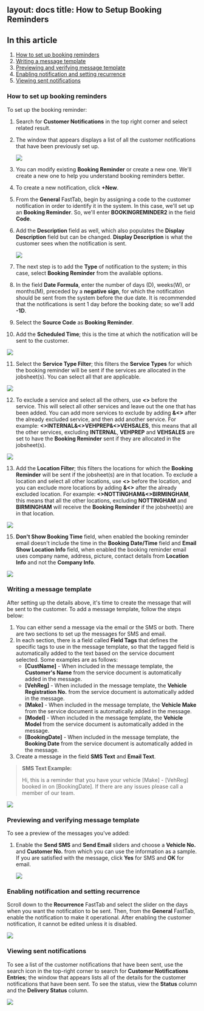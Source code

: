 layout: docs
title: How to Setup Booking Reminders
---

## In this article
1. [How to set up booking reminders](#how-to-set-up-booking-reminders)
2. [Writing a message template](#writing-a-message-template)
3. [Previewing and verifying message template](#previewing-and-verifying-message-template)
4. [Enabling notification and setting recurrence](#enabling-notification-and-setting-recurrence)
5. [Viewing sent notifications](#viewing-sent-notifications)

### How to set up booking reminders
To set up the booking reminder:
1. Search for **Customer Notifications** in the top right corner and select related result.
2. The window that appears displays a list of all the customer notifications that have been previously set up.

   ![](media/garagehive-booking-reminder1.gif)

3. You can modify existing **Booking Reminder** or create a new one. We'll create a new one to help you understand booking reminders better.
4. To create a new notification, click **+New**.
5. From the **General** FastTab, begin by assigning a code to the customer notification in order to identify it in the system. In this case, we'll set up an **Booking Reminder**. So, we'll enter **BOOKINGREMINDER2** in the field **Code**.
6. Add the **Description** field as well, which also populates the **Display Description** field but can be changed. **Display Description** is what the customer sees when the notification is sent.

   ![](media/garagehive-booking-reminder2.gif)

7. The next step is to add the **Type** of notification to the system; in this case, select **Booking Reminder** from the available options.
8. In the field **Date Formula**, enter the number of days (D), weeks(W), or months(M), preceded by a **negative sign**, for which the notification should be sent from the system before the due date. It is recommended that the notifications is sent 1 day before the booking date; so we'll add **-1D**.
9. Select the **Source Code** as **Booking Reminder**.
10. Add the **Scheduled Time**; this is the time at which the notification will be sent to the customer.

   ![](media/garagehive-booking-reminder3.gif)

11. Select the **Service Type Filter**; this filters the **Service Types** for which the booking reminder will be sent if the services are allocated in the jobsheet(s). You can select all that are applicable.
    
   ![](media/garagehive-booking-reminder4.gif)
    
12. To exclude a service and select all the others, use **<>** before the service. This will select all other services and leave out the one that has been added. You can add more services to exclude by adding **&<>** after the already excluded service, and then add another service. For example: **<>INTERNAL&<>VEHPREP&<>VEHSALES**, this means that all the other services, excluding **INTERNAL**, **VEHPREP** and **VEHSALES** are set to have the **Booking Reminder** sent if they are allocated in the jobsheet(s).

   ![](media/garagehive-booking-reminder5.gif)

13. Add the **Location Filter**; this filters the locations for which the **Booking Reminder** will be sent if the jobsheet(s) are in that location. To exclude a location and select all other locations, use **<>** before the location, and you can exclude more locations by adding **&<>** after the already excluded location. For example: **<>NOTTINGHAM&<>BIRMINGHAM**, this means that all the other locations, excluding **NOTTINGHAM** and **BIRMINGHAM** will receive the **Booking Reminder** if the jobsheet(s) are in that location.

   ![](media/garagehive-booking-reminder6.gif)

15. **Don't Show Booking Time** field, when enabled the booking reminder email doesn't include the time in the **Booking Date/Time** field and **Email Show Location Info** field, when enabled the booking reminder email uses company name, address, picture, contact details from **Location Info** and not the **Company Info**.

   ![](media/garagehive-booking-reminder6.png)

### Writing a message template
After setting up the details above, it's time to create the message that will be sent to the customer. To add a message template, follow the steps below:
1. You can either send a message via the email or the SMS or both. There are two sections to set up the messages for SMS and email.
2. In each section, there is a field called **Field Tags** that defines the specific tags to use in the message template, so that the tagged field is automatically added to the text based on the service document selected. Some examples are as follows:
   * **[CustName]** - When included in the message template, the **Customer's Name** from the service document is automatically added in the message.
   * **[VehReg]** - When included in the message template, the **Vehicle Registration No.** from the service document is automatically added in the message.
   * **[Make]** - When included in the message template, the **Vehicle Make** from the service document is automatically added in the message.
   * **[Model]** - When included in the message template, the **Vehicle Model** from the service document is automatically added in the message.
   * **[BookingDate]** - When included in the message template, the **Booking Date** from the service document is automatically added in the message.
3. Create a message in the field **SMS Text** and **Email Text**.

> **SMS Text Example:**
>
> Hi, this is a reminder that you have your vehicle [Make] - [VehReg] booked in on [BookingDate]. If there are any issues please call a member of our team. 

   ![](media/garagehive-booking-reminder7.gif)

### Previewing and verifying message template
To see a preview of the messages you've added:
1. Enable the **Send SMS** and **Send Email** sliders and choose a **Vehicle No.** and **Customer No.** from which you can use the information as a sample. If you are satisfied with the message, click **Yes** for SMS and **OK** for email.

   ![](media/garagehive-booking-reminder8.gif)

### Enabling notification and setting recurrence
Scroll down to the **Recurrence** FastTab and select the slider on the days when you want the notification to be sent.
Then, from the **General** FastTab, enable the notification to make it operational. After enabling the customer notification, it cannot be edited unless it is disabled.

   ![](media/garagehive-booking-reminder9.gif)

### Viewing sent notifications
To see a list of the customer notifications that have been sent, use the search icon in the top-right corner to search for **Customer Notifications Entries**; the window that appears lists all of the details for the customer notifications that have been sent. To see the status, view the **Status** column and the **Delivery Status** column.

![](media/garagehive-booking-reminder10.gif)